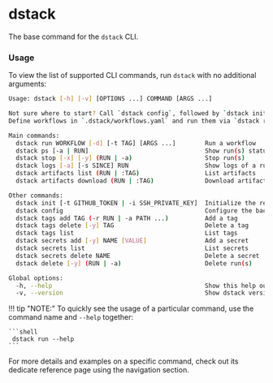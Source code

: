 # dstack

The base command for the `dstack` CLI.

### Usage

To view the list of supported CLI commands, run `dstack` with no additional arguments:

```bash
Usage: dstack [-h] [-v] [OPTIONS ...] COMMAND [ARGS ...]

Not sure where to start? Call `dstack config`, followed by `dstack init`.
Define workflows in `.dstack/workflows.yaml` and run them via `dstack run`.

Main commands:
  dstack run WORKFLOW [-d] [-t TAG] [ARGS ...]        Run a workflow
  dstack ps [-a | RUN]                                Show run(s) status
  dstack stop [-x] [-y] (RUN | -a)                    Stop run(s)
  dstack logs [-a] [-s SINCE] RUN                     Show logs of a run
  dstack artifacts list (RUN | :TAG)                  List artifacts
  dstack artifacts download (RUN | :TAG)              Download artifacts

Other commands:
  dstack init [-t GITHUB_TOKEN | -i SSH_PRIVATE_KEY]  Initialize the repo
  dstack config                                       Configure the backend
  dstack tags add TAG (-r RUN | -a PATH ...)          Add a tag
  dstack tags delete [-y] TAG                         Delete a tag
  dstack tags list                                    List tags
  dstack secrets add [-y] NAME [VALUE]                Add a secret
  dstack secrets list                                 List secrets
  dstack secrets delete NAME                          Delete a secret
  dstack delete [-y] (RUN | -a)                       Delete run(s)

Global options:
  -h, --help                                          Show this help output
  -v, --version                                       Show dstack version
```

!!! tip "NOTE:"
    To quickly see the usage of a particular command, use the command name and  `--help` together:
    
    ```shell
     dstack run --help
    ```

For more details and examples on a specific command, check out its dedicate reference page using the navigation section.
